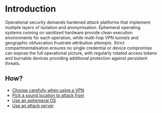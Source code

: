 # Introduction

Operational security demands hardened attack platforms that implement multiple layers of isolation and anonymisation. 
Ephemeral operating systems running on sanitised hardware provide clean execution environments for each operation, 
while multi-hop VPN tunnels and geographic obfuscation frustrate attribution attempts. Strict compartmentalisation 
ensures no single credential or device compromise can expose the full operational picture, with regularly rotated 
access tokens and burnable devices providing additional protection against persistent threats.

## How?

* [Choose carefully when using a VPN](vpn.md)
* [Pick a sound location to attack from](location.md)
* [Use an ephemeral OS](ephemeral.md)
* [Use an attack server](server.md)
